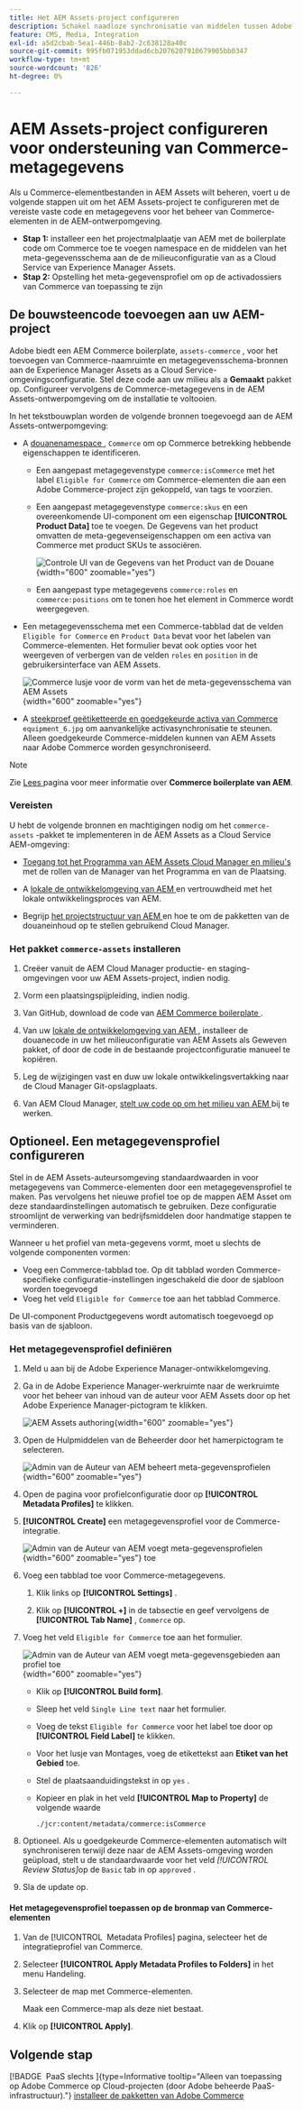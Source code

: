 ```yaml
---
title: Het AEM Assets-project configureren
description: Schakel naadloze synchronisatie van middelen tussen Adobe Commerce en AEM Assets in door de vereiste metagegevens voor de integratie toe te voegen.
feature: CMS, Media, Integration
exl-id: a5d2cbab-5ea1-446b-8ab2-2c638128a40c
source-git-commit: 995fb071953ddad6cb2076207910679905bb0347
workflow-type: tm+mt
source-wordcount: '826'
ht-degree: 0%

---
```


# AEM Assets-project configureren voor ondersteuning van Commerce-metagegevens

Als u Commerce-elementbestanden in AEM Assets wilt beheren, voert u de volgende stappen uit om het AEM Assets-project te configureren met de vereiste vaste code en metagegevens voor het beheer van Commerce-elementen in de AEM-ontwerpomgeving.

* **Stap 1:** installeer een het projectmalplaatje van AEM met de boilerplate code om Commerce toe te voegen namespace en de middelen van het meta-gegevensschema aan de de milieuconfiguratie van as a Cloud Service van Experience Manager Assets.
* **Stap 2:** Opstelling het meta-gegevensprofiel om op de activadossiers van Commerce van toepassing te zijn

## De bouwsteencode toevoegen aan uw AEM-project

Adobe biedt een AEM Commerce boilerplate, `assets-commerce` , voor het toevoegen van Commerce-naamruimte en metagegevensschema-bronnen aan de Experience Manager Assets as a Cloud Service-omgevingsconfiguratie. Stel deze code aan uw milieu als a **Gemaakt** pakket op. Configureer vervolgens de Commerce-metagegevens in de AEM Assets-ontwerpomgeving om de installatie te voltooien.

In het tekstbouwplan worden de volgende bronnen toegevoegd aan de AEM Assets-ontwerpomgeving:

* A [ douanenamespace ](https://github.com/ankumalh/assets-commerce/blob/main/ui.config/jcr_root/apps/commerce/config/org.apache.sling.jcr.repoinit.RepositoryInitializer~commerce-namespaces.cfg.json), `Commerce` om op Commerce betrekking hebbende eigenschappen te identificeren.

   * Een aangepast metagegevenstype `commerce:isCommerce` met het label `Eligible for Commerce` om Commerce-elementen die aan een Adobe Commerce-project zijn gekoppeld, van tags te voorzien.

   * Een aangepast metagegevenstype `commerce:skus` en een overeenkomende UI-component om een eigenschap **[!UICONTROL Product Data]** toe te voegen. De Gegevens van het product omvatten de meta-gegevenseigenschappen om een activa van Commerce met product SKUs te associëren.

     ![ Controle UI van de Gegevens van het Product van de Douane ](../assets/aem-commerce-sku-metadata-fields-from-template.png){width="600" zoomable="yes"}

   * Een aangepast type metagegevens `commerce:roles` en `commerce:positions` om te tonen hoe het element in Commerce wordt weergegeven.

* Een metagegevensschema met een Commerce-tabblad dat de velden `Eligible for Commerce` en `Product Data` bevat voor het labelen van Commerce-elementen. Het formulier bevat ook opties voor het weergeven of verbergen van de velden `roles` en `position` in de gebruikersinterface van AEM Assets.

  ![ Commerce lusje voor de vorm van het de meta-gegevensschema van AEM Assets ](../assets/assets-configure-metadata-schema-form-editor.png){width="600" zoomable="yes"}

* A [ steekproef geëtiketteerde en goedgekeurde activa van Commerce ](https://github.com/ankumalh/assets-commerce/blob/main/ui.content/src/main/content/jcr_root/content/dam/wknd/en/activities/hiking/equipment_6.jpg/.content.xml) `equipment_6.jpg` om aanvankelijke activasynchronisatie te steunen. Alleen goedgekeurde Commerce-middelen kunnen van AEM Assets naar Adobe Commerce worden gesynchroniseerd.

>[!NOTE]
>
> Zie [ Lees ](https://github.com/ankumalh/assets-commerce) pagina voor meer informatie over **Commerce boilerplate van AEM**.

### Vereisten

U hebt de volgende bronnen en machtigingen nodig om het `commerce-assets` -pakket te implementeren in de AEM Assets as a Cloud Service AEM-omgeving:

* [ Toegang tot het Programma van AEM Assets Cloud Manager en milieu&#39;s ](https://experienceleague.adobe.com/nl/docs/experience-manager-cloud-service/content/onboarding/journey/cloud-manager#access-sysadmin-bo) met de rollen van de Manager van het Programma en van de Plaatsing.

* A [ lokale de ontwikkelomgeving van AEM ](https://experienceleague.adobe.com/nl/docs/experience-manager-learn/cloud-service/local-development-environment-set-up/overview) en vertrouwdheid met het lokale ontwikkelingsproces van AEM.

* Begrijp [ het projectstructuur van AEM ](https://experienceleague.adobe.com/nl/docs/experience-manager-cloud-service/content/implementing/developing/aem-project-content-package-structure) en hoe te om de pakketten van de douaneinhoud op te stellen gebruikend Cloud Manager.

### Het pakket `commerce-assets` installeren

1. Creëer vanuit de AEM Cloud Manager productie- en staging-omgevingen voor uw AEM Assets-project, indien nodig.

1. Vorm een plaatsingspijpleiding, indien nodig.

1. Van GitHub, download de code van [ AEM Commerce boilerplate ](https://github.com/ankumalh/assets-commerce).

1. Van uw [ lokale de ontwikkelomgeving van AEM ](https://experienceleague.adobe.com/nl/docs/experience-manager-learn/cloud-service/local-development-environment-set-up/overview), installeer de douanecode in uw het milieuconfiguratie van AEM Assets als Geweven pakket, of door de code in de bestaande projectconfiguratie manueel te kopiëren.

1. Leg de wijzigingen vast en duw uw lokale ontwikkelingsvertakking naar de Cloud Manager Git-opslagplaats.

1. Van AEM Cloud Manager, [ stelt uw code op om het milieu van AEM ](https://experienceleague.adobe.com/nl/docs/experience-manager-cloud-service/content/implementing/using-cloud-manager/deploy-code#deploying-code-with-cloud-manager) bij te werken.

## Optioneel. Een metagegevensprofiel configureren

Stel in de AEM Assets-auteursomgeving standaardwaarden in voor metagegevens van Commerce-elementen door een metagegevensprofiel te maken. Pas vervolgens het nieuwe profiel toe op de mappen AEM Asset om deze standaardinstellingen automatisch te gebruiken. Deze configuratie stroomlijnt de verwerking van bedrijfsmiddelen door handmatige stappen te verminderen.

Wanneer u het profiel van meta-gegevens vormt, moet u slechts de volgende componenten vormen:

* Voeg een Commerce-tabblad toe. Op dit tabblad worden Commerce-specifieke configuratie-instellingen ingeschakeld die door de sjabloon worden toegevoegd
* Voeg het veld `Eligible for Commerce` toe aan het tabblad Commerce.

De UI-component Productgegevens wordt automatisch toegevoegd op basis van de sjabloon.

### Het metagegevensprofiel definiëren

1. Meld u aan bij de Adobe Experience Manager-ontwikkelomgeving.

1. Ga in de Adobe Experience Manager-werkruimte naar de werkruimte voor het beheer van inhoud van de auteur voor AEM Assets door op het Adobe Experience Manager-pictogram te klikken.

   ![ AEM Assets authoring ](../assets/aem-assets-authoring.png){width="600" zoomable="yes"}

1. Open de Hulpmiddelen van de Beheerder door het hamerpictogram te selecteren.

   ![ Admin van de Auteur van AEM beheert meta-gegevensprofielen ](../assets/aem-manage-metadata-profiles.png){width="600" zoomable="yes"}

1. Open de pagina voor profielconfiguratie door op **[!UICONTROL Metadata Profiles]** te klikken.

1. **[!UICONTROL Create]** een metagegevensprofiel voor de Commerce-integratie.

   ![ Admin van de Auteur van AEM voegt meta-gegevensprofielen ](../assets/aem-create-metadata-profile.png){width="600" zoomable="yes"} toe

1. Voeg een tabblad toe voor Commerce-metagegevens.

   1. Klik links op **[!UICONTROL Settings]** .

   1. Klik op **[!UICONTROL +]** in de tabsectie en geef vervolgens de **[!UICONTROL Tab Name]** , `Commerce` op.

1. Voeg het veld `Eligible for Commerce` toe aan het formulier.

   ![ Admin van de Auteur van AEM voegt meta-gegevensgebieden aan profiel toe ](../assets/aem-edit-metadata-profile-fields.png){width="600" zoomable="yes"}

   * Klik op **[!UICONTROL Build form]**.

   * Sleep het veld `Single Line text` naar het formulier.

   * Voeg de tekst `Eligible for Commerce` voor het label toe door op **[!UICONTROL Field Label]** te klikken.

   * Voor het lusje van Montages, voeg de etikettekst aan **Etiket van het Gebied** toe.

   * Stel de plaatsaanduidingstekst in op `yes` .

   * Kopieer en plak in het veld **[!UICONTROL Map to Property]** de volgende waarde

     ```terminal
     ./jcr:content/metadata/commerce:isCommerce
     ```

1. Optioneel. Als u goedgekeurde Commerce-elementen automatisch wilt synchroniseren terwijl deze naar de AEM Assets-omgeving worden geüpload, stelt u de standaardwaarde voor het veld _[!UICONTROL Review Status]_&#x200B;op de `Basic` tab in op `approved` .

1. Sla de update op.

#### Het metagegevensprofiel toepassen op de bronmap van Commerce-elementen

1. Van de [!UICONTROL &#x200B; Metadata Profiles] pagina, selecteer het de integratieprofiel van Commerce.

1. Selecteer **[!UICONTROL Apply Metadata Profiles to Folders]** in het menu Handeling.

1. Selecteer de map met Commerce-elementen.

   Maak een Commerce-map als deze niet bestaat.

1. Klik op **[!UICONTROL Apply]**.

## Volgende stap

[!BADGE &#x200B; PaaS slechts &#x200B;]{type=Informative tooltip="Alleen van toepassing op Adobe Commerce op Cloud-projecten (door Adobe beheerde PaaS-infrastructuur)."} [ installeer de pakketten van Adobe Commerce ](configure-commerce.md)

